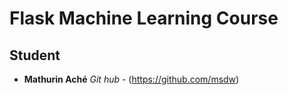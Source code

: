# Flask Machine Learning Course

## Student

* **Mathurin Aché**
*Git hub* - (https://github.com/msdw)


